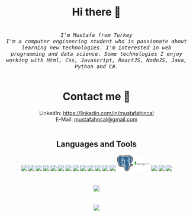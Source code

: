 <h1 align="center">Hi there 👋</h1>
 
<div align="center">
<br>
    <samp> <i> I'm Mustafa from Turkey</i> </samp><br />
    <samp> <i> I'm a computer engineering student who is passionate about learning new technologies. I'm interested in web programming and data science. Some technologies I enjoy working with Html, Css, Javascript, ReactJS, NodeJS, Java, Python and C#. </i></samp>
    <br />
    <br />
 
 <h1 align="center">Contact me 👋</h1>
 LinkedIn: <a href="https://linkedin.com/in/mustafahincal" target="blank">https://linkedin.com/in/mustafahincal</a><br>
 E-Mail:  <a href = "mailto:mustafahncal@gmail.com">mustafahncal@gmail.com</a><br><br> 
 
</div>
<div>
 
    
<div align="center">
    <h2><b>Languages and Tools</b></h2>
    <img height="42"
        src="https://user-images.githubusercontent.com/25181517/192158954-f88b5814-d510-4564-b285-dff7d6400dad.png" />
        <img height="42"
        src="https://user-images.githubusercontent.com/25181517/183898674-75a4a1b1-f960-4ea9-abcb-637170a00a75.png" />
        <img height="42"
        src="https://user-images.githubusercontent.com/25181517/202896760-337261ed-ee92-4979-84c4-d4b829c7355d.png" />
    <img height="42"
        src="https://user-images.githubusercontent.com/25181517/190887639-d0ba4ec9-ddbe-45dd-bea1-4db83846503e.png" />
    <img height="42"
        src="https://user-images.githubusercontent.com/25181517/183898054-b3d693d4-dafb-4808-a509-bab54cf5de34.png" />
    <img height="42"
        src="https://user-images.githubusercontent.com/25181517/117447155-6a868a00-af3d-11eb-9cfe-245df15c9f3f.png" />
        <img height="42"
        src="https://user-images.githubusercontent.com/25181517/183890598-19a0ac2d-e88a-4005-a8df-1ee36782fde1.png" />
    <img height="42"
        src="https://user-images.githubusercontent.com/25181517/183897015-94a058a6-b86e-4e42-a37f-bf92061753e5.png" />
        <img height="42"
        src="https://user-images.githubusercontent.com/25181517/183568594-85e280a7-0d7e-4d1a-9028-c8c2209e073c.png" />
        <img height="42"
        src="https://user-images.githubusercontent.com/25181517/183423507-c056a6f9-1ba8-4312-a350-19bcbc5a8697.png" />
    <img height="42"
        src="https://user-images.githubusercontent.com/25181517/117201156-9a724800-adec-11eb-9a9d-3cd0f67da4bc.png" />
        <img height="42"
        src="https://user-images.githubusercontent.com/25181517/183891303-41f257f8-6b3d-487c-aa56-c497b880d0fb.png" />
        <img height="42"
        src="https://user-images.githubusercontent.com/25181517/121405754-b4f48f80-c95d-11eb-8893-fc325bde617f.png" />
    <img height="42"
        src="https://raw.githubusercontent.com/github/explore/80688e429a7d4ef2fca1e82350fe8e3517d3494d/topics/postgresql/postgresql.png" />
    <img height="42"
        src="https://raw.githubusercontent.com/github/explore/80688e429a7d4ef2fca1e82350fe8e3517d3494d/topics/mongodb/mongodb.png" />
    <img height="42"
        src="https://user-images.githubusercontent.com/25181517/192108374-8da61ba1-99ec-41d7-80b8-fb2f7c0a4948.png" />
        <img height="42"
        src="https://user-images.githubusercontent.com/25181517/192108372-f71d70ac-7ae6-4c0d-8395-51d8870c2ef0.png" />
        <img height="42"
        src="https://user-images.githubusercontent.com/25181517/183049794-a3dfaddd-22ee-4ffe-b0b4-549ccd4879f9.png" />        
</div>

    
   

<br>
<br>

<div align = "center">
 <a href="https://github-readme-stats.vercel.app/api?username=mustafahincal&theme=github_dark&show_icons=true">
  <img align="center" src="https://github-readme-stats.vercel.app/api?username=mustafahincal&theme=github_dark&show_icons=true" />
</a>
 
 <br>
  <br>
 
  <br>
 
<a href="https://github-readme-stats.vercel.app/api/top-langs/?username=mustafahincal&layout=compact&theme=github_dark">
  <img align="center" src="https://github-readme-stats.vercel.app/api/top-langs/?username=mustafahincal&layout=compact&theme=github_dark&hide=jupyter%20notebook,css,html,ejs,scss" />
</a>
 </div>


